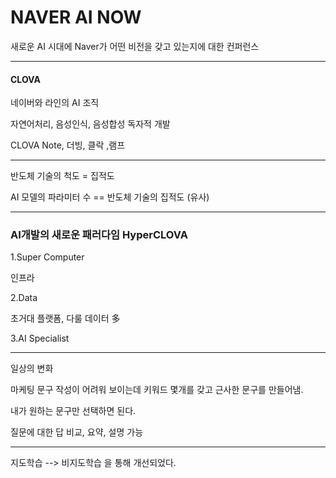 # NAVER AI NOW

새로운 AI 시대에 Naver가 어떤 비전을 갖고 있는지에 대한 컨퍼런스

------------

#### CLOVA 

네이버와 라인의 AI 조직

자연어처리, 음성인식, 음성합성 독자적 개발

CLOVA Note, 더빙, 클락 ,램프

------------

반도체 기술의 척도 = 집적도

AI 모델의 파라미터 수 == 반도체 기술의 집적도 (유사)

------------

### AI개발의 새로운 패러다임 HyperCLOVA

1.Super Computer

인프라

2.Data

초거대 플랫폼, 다룰 데이터 多

3.AI Specialist

----------

일상의 변화

마케팅 문구 작성이 어려워 보이는데 키워드 몇개를 갖고 근사한 문구를 만들어냄.

내가 원하는 문구만 선택하면 된다.

질문에 대한 답 비교, 요약, 설명 가능

-----

지도학습 --> 비지도학습 을 통해 개선되었다.



